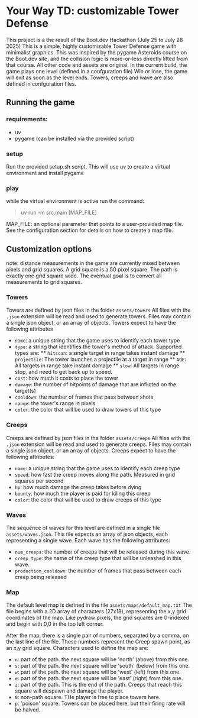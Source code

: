 # Your Way TD: customizable Tower Defense

This project is a the result of the Boot.dev Hackathon (July 25 to July 28 2025)
This is a simple, highly customizable Tower Defense game with minimalist graphics.
This was inspired by the pygame Asteroids course on the Boot.dev site, and the collision logic is more-or-less directly lifted from that course. All other code and assets are original.
In the current build, the game plays one level (defined in a confguration file)
Win or lose, the game will exit as soon as the level ends.
Towers, creeps and wave are also defined in confguration files.

## Running the game
### requirements:
* uv
* pygame (can be installed via the provided script)

### setup
Run the provided setup.sh script. This will use uv to create a virtual environment and install pygame
### play
while the virtual environment is active run the command:
> uv run -m src.main [MAP_FILE]

MAP_FILE: an optional parameter that points to a user-provided map file. See the configuration section for details on how to create a map file.

## Customization options
note: distance measurements in the game are currently mixed between pixels and grid squares. A grid square is a 50 pixel square. The path is exactly one grid square wide. The eventual goal is to convert all measurements to grid squares.

### Towers
Towers are defined by json files in the folder `assets/towers`
All files with the `.json` extension will be read and used to generate towers. Files may contain a single json object, or an array of objects.
Towers expect to have the following attributes
* `name`: a unique string that the game uses to identify each tower type
* `type`: a string that identifies the tower's method of attack. Supported types are:
** `hitscan`: a single target in range takes instant damage
** `projectile`: The tower launches a projectile at a target in range
** `AOE`: All targets in range take instant damage
** `slow`: All targets in range stop, and need to get back up to speed.
* `cost`: how much it costs to place the tower
* `damage`: the number of hitpoints of damage that are inflicted on the target(s)
* `cooldown`: the number of frames that pass between shots
* `range`: the tower's range in pixels
* `color`: the color that will be used to draw towers of this type

### Creeps
Creeps are defined by json files in the folder `assets/creeps`
All files with the `.json` extension will be read and used to generate creeps. Files may contain a single json object, or an array of objects.
Creeps expect to have the following attributes:
* `name`: a unique string that the game uses to identify each creep type
* `speed`: how fast the creep moves along the path. Measured in grid squares per second
* `hp`: how much damage the creep takes before dying
* `bounty`: how much the player is paid for kiling this creep
* `color`: the color that will be used to draw creeps of this type

### Waves
The sequence of waves for this level are defined in a single file `assets/waves.json`. This file expects an array of json objects, each representing a single wave.
Each wave has the following attributes:
* `num_creeps`: the number of creeps that will be released during this wave.
* `creep_type`: the name of the creep type that will be unleashed in this wave.
* `production_cooldown`: the number of frames that pass between each creep being released

### Map
The default level map is defined in the file `assets/maps/default_map.txt` The file begins with a 2D array of characters (27x18), representing the x,y grid coordinates of the map. Like pydraw pixels, the grid squares are 0-indexed and begin with 0,0 in the top left corner.

After the map, there is a single pair of numbers, separated by a comma, on the last line of the file. These numbers represent the Creep spawn point, as an x,y grid square.
Characters used to define the map are:
* `n`: part of the path. the next square will be 'north' (above) from this one.
* `s`: part of the path. the next square will be 'south' (below) from this one.
* `w`: part of the path. the next square will be 'west' (left) from this one.
* `e`: part of the path. the next square will be 'east' (right) from this one.
* `z`: part of the path. This is the end of the path. Creeps that reach this square will despawn and damage the player.
* `0`: non-path square. THe player is free to place towers here.
* `p`: 'poison' square. Towers can be placed here, but their firing rate will be halved.